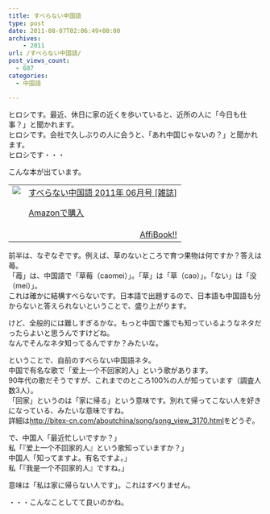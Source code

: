 ```yaml
---
title: すべらない中国語
type: post
date: 2011-08-07T02:06:49+00:00
archives:
    - 2011
url: /すべらない中国語/
post_views_count:
  - 687
categories:
  - 中国語

---
```

ヒロシです。最近、休日に家の近くを歩いていると、近所の人に「今日も仕事？」と聞かれます。  
ヒロシです。会社で久しぶりの人に会うと、「あれ中国じゃないの？」と聞かれます。  
ヒロシです・・・

こんな本が出ています。

<table>
  <tr>
    <td style="vertical-align: top">
      <a href="http://www.amazon.co.jp/%E3%81%99%E3%81%B9%E3%82%89%E3%81%AA%E3%81%84%E4%B8%AD%E5%9B%BD%E8%AA%9E-2011%E5%B9%B4-06%E6%9C%88%E5%8F%B7-%E9%9B%91%E8%AA%8C/dp/B0056ARCBY%3FSubscriptionId%3D1JWQWN8E4Z5TR27962G2%26tag%3Dgaeaffibook-22%26linkCode%3Dxm2%26camp%3D2025%26creative%3D165953%26creativeASIN%3DB0056ARCBY" target="_blank"><img style="border-bottom-style: none; border-left-style: none; border-top-style: none; border-right-style: none" src="https://i2.wp.com/ecx.images-amazon.com/images/I/517WmbEqRAL._SL160_.jpg" data-recalc-dims="1" /> </a>
    </td>
    <td style="vertical-align: top">
      <a href="http://www.amazon.co.jp/%E3%81%99%E3%81%B9%E3%82%89%E3%81%AA%E3%81%84%E4%B8%AD%E5%9B%BD%E8%AA%9E-2011%E5%B9%B4-06%E6%9C%88%E5%8F%B7-%E9%9B%91%E8%AA%8C/dp/B0056ARCBY%3FSubscriptionId%3D1JWQWN8E4Z5TR27962G2%26tag%3Dgaeaffibook-22%26linkCode%3Dxm2%26camp%3D2025%26creative%3D165953%26creativeASIN%3DB0056ARCBY" target="_blank">すべらない中国語 2011年 06月号 [雑誌] </a> </p>
      <p>
        <a href="http://www.amazon.co.jp/%E3%81%99%E3%81%B9%E3%82%89%E3%81%AA%E3%81%84%E4%B8%AD%E5%9B%BD%E8%AA%9E-2011%E5%B9%B4-06%E6%9C%88%E5%8F%B7-%E9%9B%91%E8%AA%8C/dp/B0056ARCBY%3FSubscriptionId%3D1JWQWN8E4Z5TR27962G2%26tag%3Dgaeaffibook-22%26linkCode%3Dxm2%26camp%3D2025%26creative%3D165953%26creativeASIN%3DB0056ARCBY" target="_blank">Amazonで購入 </a>
      </p>
    </td>
  </tr>
  
  <tr>
    <td colspan="2">
      <div style="float: right">
        <a href="http://affibook.appspot.com/" target="_blank">AffiBook!!</a>
      </div>
    </td>
  </tr>
</table>

前半は、なぞなぞです。例えば、草のないところで育つ果物は何ですか？答えは苺。  
「苺」は、中国語で「草莓（caomei）」。「草」は「草（cao）」。「ない」は「没（mei）」。  
これは確かに結構すべらないです。日本語で出題するので、日本語も中国語も分からないと答えられないということで、盛り上がります。

けど、全般的には難しすぎるかな。もっと中国で誰でも知っているようなネタだったらよいと思うんですけどね。  
なんでそんなネタ知ってるんですか？みたいな。

ということで、自前のすべらない中国語ネタ。  
中国で有名な歌で「爱上一个不回家的人」という歌があります。  
90年代の歌だそうですが、これまでのところ100%の人が知っています（調査人数3人）。  
「回家」というのは「家に帰る」という意味です。別れて帰ってこない人を好きになっている、みたいな意味ですね。  
詳細は<a title="http://bitex-cn.com/aboutchina/song/song_view_3170.html" href="http://bitex-cn.com/aboutchina/song/song_view_3170.html" target="_blank">http://bitex-cn.com/aboutchina/song/song_view_3170.html</a>をどうぞ。

で、中国人「最近忙しいですか？」  
私「『爱上一个不回家的人』という歌知っていますか？」  
中国人「知ってますよ。有名ですよ。」  
私「『我是一个不回家的人』ですね。」

意味は「私は家に帰らない人です」。これはすべりません。

・・・こんなことしてて良いのかね。